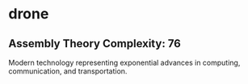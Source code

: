 # drone

## Assembly Theory Complexity: 76
Modern technology representing exponential advances in computing, communication, and transportation.
